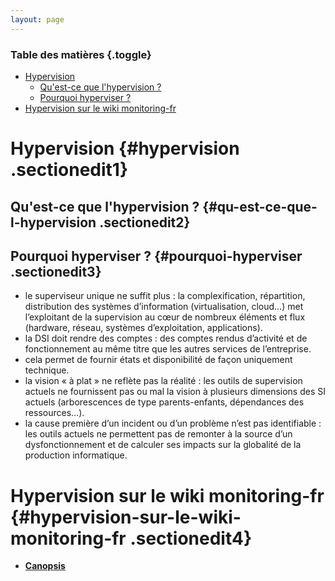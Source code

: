 ```yaml
---
layout: page
---
```


### Table des matières {.toggle}

-   [Hypervision](start.html#hypervision)
    -   [Qu'est-ce que l'hypervision
        ?](start.html#qu-est-ce-que-l-hypervision)
    -   [Pourquoi hyperviser ?](start.html#pourquoi-hyperviser)
-   [Hypervision sur le wiki
    monitoring-fr](start.html#hypervision-sur-le-wiki-monitoring-fr)

Hypervision {#hypervision .sectionedit1}
===========

Qu'est-ce que l'hypervision ? {#qu-est-ce-que-l-hypervision .sectionedit2}
-----------------------------

Pourquoi hyperviser ? {#pourquoi-hyperviser .sectionedit3}
---------------------

-   le superviseur unique ne suffit plus : la complexification,
    répartition, distribution des systèmes d’information
    (virtualisation, cloud…) met l’exploitant de la supervision au cœur
    de nombreux éléments et flux (hardware, réseau, systèmes
    d’exploitation, applications).
-   la DSI doit rendre des comptes : des comptes rendus d’activité et de
    fonctionnement au même titre que les autres services de
    l’entreprise.
-   cela permet de fournir états et disponibilité de façon uniquement
    technique.
-   la vision « à plat » ne reflète pas la réalité : les outils de
    supervision actuels ne fournissent pas ou mal la vision à plusieurs
    dimensions des SI actuels (arborescences de type parents-enfants,
    dépendances des ressources…).
-   la cause première d’un incident ou d’un problème n’est pas
    identifiable : les outils actuels ne permettent pas de remonter à la
    source d’un dysfonctionnement et de calculer ses impacts sur la
    globalité de la production informatique.

Hypervision sur le wiki monitoring-fr {#hypervision-sur-le-wiki-monitoring-fr .sectionedit4}
=====================================

-   **[Canopsis](../../../canopsis/start.html "canopsis:start")**

